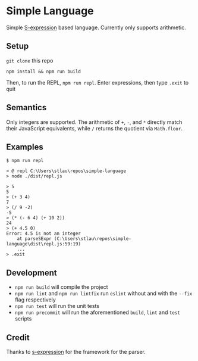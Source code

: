 # Simple Language
Simple [S-expression](https://en.wikipedia.org/wiki/S-expression) based language.
Currently only supports arithmetic.

## Setup
`git clone` this repo

`npm install && npm run build`

Then, to run the REPL, `npm run repl`. Enter expressions, then type `.exit`
to quit

## Semantics
Only integers are supported. The arithmetic of `+`, `-`, and `*` directly match
their JavaScript equivalents, while `/` returns the quotient via `Math.floor`.

## Examples
```
$ npm run repl

> @ repl C:\Users\stlau\repos\simple-language
> node ./dist/repl.js

> 5
5
> (+ 3 4)
7
> (/ 9 -2)
-5
> (* (- 6 4) (+ 10 2))
24
> (+ 4.5 0)
Error: 4.5 is not an integer
    at parseSExpr (C:\Users\stlau\repos\simple-language\dist\repl.js:59:19)
    ...
> .exit

```

## Development
- `npm run build` will compile the project
- `npm run lint` and `npm run lintfix` run `eslint` without and with the `--fix`
flag respectively
- `npm run test` will run the unit tests
- `npm run precommit` will run the aforementioned `build`, `lint` and `test` scripts

## Credit
Thanks to [s-expression](https://www.npmjs.com/package/s-expression) for the
framework for the parser.
